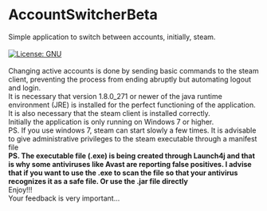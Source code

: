 # AccountSwitcherBeta
Simple application to switch between accounts, initially, steam. </br>
</br>
[![License: GNU](https://img.shields.io/badge/License-GNU-yellow.svg)](https://opensource.org/licenses/GPL-2.0)
</br></br>
Changing active accounts is done by sending basic commands to the steam client, preventing the process from ending abruptly but automating logout and login.</br>
It is necessary that version 1.8.0_271 or newer of the java runtime environment (JRE) is installed for the perfect functioning of the application. </br>
It is also necessary that the steam client is installed correctly. </br>
Initially the application is only running on Windows 7 or higher.</br>
PS. If you use windows 7, steam can start slowly a few times. It is advisable to give administrative privileges to the steam executable through a manifest file </br>
<b>PS. The executable file (.exe) is being created through Launch4j and that is why some antiviruses like Avast are reporting false positives. I advise that if you want to use the .exe to scan the file so that your antivirus recognizes it as a safe file. Or use the .jar file directly</b>
</br>
Enjoy!!!</br>
Your feedback is very important...
